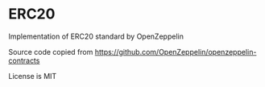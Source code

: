 # ERC20

Implementation of ERC20 standard by OpenZeppelin

Source code copied from https://github.com/OpenZeppelin/openzeppelin-contracts

License is MIT
